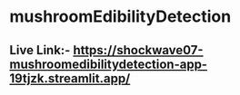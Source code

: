 # mushroomEdibilityDetection

 ## Live Link:- https://shockwave07-mushroomedibilitydetection-app-19tjzk.streamlit.app/
